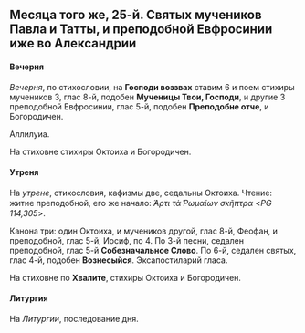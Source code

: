 
## Месяца того же, 25-й. Святых мучеников Павла и Татты, и преподобной Евфросинии иже во Александрии  

#### Вечерня

*Вечерня*, по стихословии, на **Господи воззвах** ставим 6 и поем стихиры мучеников 3, глас 8-й, 
подобен **Мученицы Твои, Господи**, и другие 3 преподобной Евфросинии, глас 5-й, подобен **Преподобне отче**, 
и Богородичен. 

Аллилуиа.

На стиховне стихиры Октоиха и Богородичен.

#### Утреня

На *утрене*, стихословия, кафизмы две, седальны Октоиха. Чтение: житие преподобной, 
его же начало: *̓́Αρτι τὰ ̔Ρωμαίων σκῆπτρα* <*PG 114,305*>.  

Канона три: один Октоиха, и мучеников другой, глас 8-й, Феофан, и преподобной, глас 5-й, Иосиф, по 4. 
По 3-й песни, седален преподобной, глас 5-й **Собезначальное Слово**. По 6-й, седален святых, глас 4-й, 
подобен **Вознесыйся**. Эксапостиларий гласа.

На стиховне по **Хвалите**, стихиры Октоиха и Богородичен. 

#### Литургия

На *Литургии*, последование дня.
